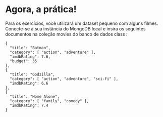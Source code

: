 # Agora, a prática!
Para os exercícios, você utilizará um dataset pequeno com alguns filmes.
Conecte-se à sua instância do MongoDB local e insira os seguintes documentos na coleção movies do banco de dados class :
```
{
  "title": "Batman",
  "category": [ "action", "adventure" ],
  "imdbRating": 7.6,
  "budget": 35
},
{
  "title": "Godzilla",
  "category": [ "action", "adventure", "sci-fi" ],
  "imdbRating": 6.6
},
{
  "title": "Home Alone",
  "category": [ "family", "comedy" ],
  "imdbRating": 7.4
}
```